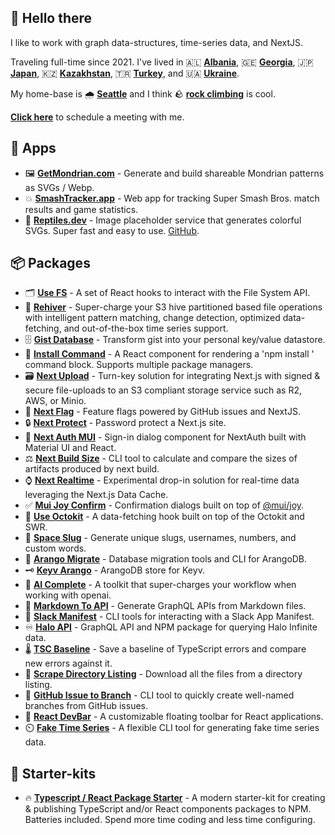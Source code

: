 ## **👋 Hello there**

I like to work with graph data-structures, time-series data, and NextJS.

Traveling full-time since 2021. I've lived in 🇦🇱 [**Albania**](https://en.wikipedia.org/wiki/Albania), 🇬🇪 [**Georgia**](<https://en.wikipedia.org/wiki/Georgia_(country)>), 🇯🇵 [**Japan**](https://en.wikipedia.org/wiki/Japan), 🇰🇿 [**Kazakhstan**](https://en.wikipedia.org/wiki/Kazakhstan), 🇹🇷 [**Turkey**](https://en.wikipedia.org/wiki/Turkey), and 🇺🇦 [**Ukraine**](https://en.wikipedia.org/wiki/Ukraine).

My home-base is 🌧️ [**Seattle**](https://en.wikipedia.org/wiki/Seattle) and I think 🪨 [**rock climbing**](https://en.wikipedia.org/wiki/Bouldering) is cool.

[**Click here**](https://calendly.com/linesofcode/lets-talk) to schedule a meeting with me.

## **📱 Apps**

- 🖼️ [**GetMondrian.com**](https://getmondrian.com/) - Generate and build shareable Mondrian patterns as SVGs / Webp.
- 💥 [**SmashTracker.app**](https://smashtracker.app/) - Web app for tracking Super Smash Bros. match results and game statistics.
- 🦎 [**Reptiles.dev**](https://reptiles.dev/) - Image placeholder service that generates colorful SVGs. Super fast and easy to use. [GitHub](https://github.com/TimMikeladze/reptiles.dev).

## **📦 Packages**

- 🗂️ [**Use FS**](https://github.com/TimMikeladze/use-file-system) - A set of React hooks to interact with the File System API.
- 🐝 [**Rehiver**](https://github.com/TimMikeladze/rehiver) - Super-charge your S3 hive partitioned based file operations with intelligent pattern matching, change detection, optimized data-fetching, and out-of-the-box time series support.
- 🗄️ [**Gist Database**](https://github.com/TimMikeladze/gist-database) - Transform gist into your personal key/value datastore.
- 📡 **[Install Command](https://github.com/TimMikeladze/react-install-command/)** - A React component for rendering a 'npm install <package name>' command block. Supports multiple package managers.
- 🗃️ [**Next Upload**](https://github.com/TimMikeladze/next-upload) - Turn-key solution for integrating Next.js with signed & secure file-uploads to an S3 compliant storage service such as R2, AWS, or Minio.
- 🏁 [**Next Flag**](https://github.com/TimMikeladze/next-flag) - Feature flags powered by GitHub issues and NextJS.
- 🔒 [**Next Protect**](https://github.com/TimMikeladze/next-protect) - Password protect a Next.js site.
- 🔐 [**Next Auth MUI**](https://github.com/TimMikeladze/next-auth-mui) - Sign-in dialog component for NextAuth built with Material UI and React.
- ⚖️ [**Next Build Size**](https://github.com/TimMikeladze/next-build-size) - CLI tool to calculate and compare the sizes of artifacts produced by next build.
- ⌚️ [**Next Realtime**](https://github.com/TimMikeladze/next-realtime) - Experimental drop-in solution for real-time data leveraging the Next.js Data Cache.
- ✅ [**Mui Joy Confirm**](https://github.com/TimMikeladze/mui-joy-confirm) - Confirmation dialogs built on top of [@mui/joy](https://mui.com/joy-ui/getting-started/).
- 🐙 [**Use Octokit**](https://github.com/TimMikeladze/use-octokit) - A data-fetching hook built on top of the Octokit and SWR.
- 🐌 [**Space Slug**](https://github.com/TimMikeladze/space-slug) - Generate unique slugs, usernames, numbers, and custom words.
- 🥑 [**Arango Migrate**](https://github.com/TimMikeladze/arango-migrate) - Database migration tools and CLI for ArangoDB.
- 🗝️ [**Keyv Arango**](https://github.com/TimMikeladze/keyv-arango) - ArangoDB store for Keyv.
- 🤖 [**AI Complete**](https://github.com/TimMikeladze/ai-complete) - A toolkit that super-charges your workflow when working with openai.
- 📑 [**Markdown To API**](https://github.com/TimMikeladze/markdown-to-api) - Generate GraphQL APIs from Markdown files.
- 👖 [**Slack Manifest**](https://github.com/TimMikeladze/slack-manifest) - CLI tools for interacting with a Slack App Manifest.
- ♾️ [**Halo API**](https://github.com/TimMikeladze/haloapi.dev) - GraphQL API and NPM package for querying Halo Infinite data.
- 🌡️ [**TSC Baseline**](https://github.com/TimMikeladze/tsc-baseline/) - Save a baseline of TypeScript errors and compare new errors against it.
- 📂 [**Scrape Directory Listing**](https://github.com/TimMikeladze/scrape-directory-listing) - Download all the files from a directory listing.
- 🎋 [**GitHub Issue to Branch**](https://github.com/TimMikeladze/github-issue-to-branch) - CLI tool to quickly create well-named branches from GitHub issues.
- 📏 [**React DevBar**](https://github.com/TimMikeladze/react-devbar/) - A customizable floating toolbar for React applications.
- ⏲️ [**Fake Time Series**](https://github.com/TimMikeladze/fake-time-series) - A flexible CLI tool for generating fake time series data.

## **🚀 Starter-kits**

- 🔥 [**Typescript / React Package Starter**](https://github.com/TimMikeladze/typescript-react-package-starter) - A modern starter-kit for creating & publishing TypeScript and/or React components packages to NPM. Batteries included. Spend more time coding and less time configuring.
